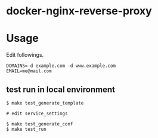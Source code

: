 # docker-nginx-reverse-proxy

# Usage

Edit followings.

```Makefile:Makefile
DOMAINS=-d example.com -d www.example.com
EMAIL=me@mail.com
```


## test run in local environment
```
$ make test_generate_template

# edit service_settings

$ make test_generate_conf
$ make test_run
```
